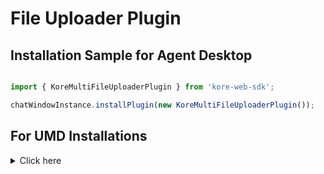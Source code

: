 ﻿# File Uploader Plugin

## Installation Sample for Agent Desktop


```js

import { KoreMultiFileUploaderPlugin } from 'kore-web-sdk';

chatWindowInstance.installPlugin(new KoreMultiFileUploaderPlugin());

```
## For UMD Installations
<details>

 <summary>Click here</summary>
	<br>
 
1. Include multi-file-upload.js in index.html

```js
<script  src="PATH_TO_FILE/multi-file-upload.js"></script>

```
2. Get plugin reference

```js
var KoreMultiFileUploaderPlugin = MultiFileUploadPluginSDK.KoreMultiFileUploaderPlugin;
```
3. Install plugin

```js
chatWindowInstance.installPlugin(new KoreMultiFileUploaderPlugin())
```
	
</details>
